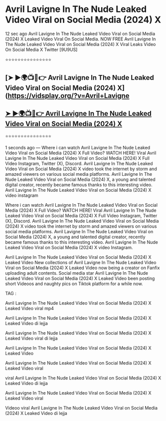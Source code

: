 ﻿# Avril Lavigne In The Nude Leaked Video Viral on Social Media (2024) X



12 sec ago Avril Lavigne In The Nude Leaked Video Viral on Social Media (2024) X Leaked Video Viral On Social Media. NOW FREE Avril Lavigne In The Nude Leaked Video Viral on Social Media (2024) X Viral Leaks Video On Social Media X Twitter [9U9US]

⭐⭐⭐⭐⭐⭐⭐⭐⭐⭐⭐⭐⭐⭐⭐

## [➤ ►🌍📺📱👉 Avril Lavigne In The Nude Leaked Video Viral on Social Media (2024) X](https://vidsplay.org/?v=Avril+Lavigne

## [➤ ►🌍📺📱👉 Avril Lavigne In The Nude Leaked Video Viral on Social Media (2024) X](https://vidsplay.org/?v=Avril+Lavigne)


⭐⭐⭐⭐⭐⭐⭐⭐⭐⭐⭐⭐⭐⭐⭐



1 seconds ago — Where i can watch Avril Lavigne In The Nude Leaked Video Viral on Social Media (2024) X Full Video? WATCH HERE! Viral Avril Lavigne In The Nude Leaked Video Viral on Social Media (2024) X Full Video Instagram, Twitter (X), Discord. Avril Lavigne In The Nude Leaked Video Viral on Social Media (2024) X video took the internet by storm and amazed viewers on various social media platforms. Avril Lavigne In The Nude Leaked Video Viral on Social Media (2024) X, a young and talented digital creator, recently became famous thanks to this interesting video. Avril Lavigne In The Nude Leaked Video Viral on Social Media (2024) X video instagram

Where i can watch Avril Lavigne In The Nude Leaked Video Viral on Social Media (2024) X Full Video? WATCH HERE! Viral Avril Lavigne In The Nude Leaked Video Viral on Social Media (2024) X Full Video Instagram, Twitter (X), Discord. Avril Lavigne In The Nude Leaked Video Viral on Social Media (2024) X video took the internet by storm and amazed viewers on various social media platforms. Avril Lavigne In The Nude Leaked Video Viral on Social Media (2024) X, a young and talented digital creator, recently became famous thanks to this interesting video. Avril Lavigne In The Nude Leaked Video Viral on Social Media (2024) X video Instagram.

Avril Lavigne In The Nude Leaked Video Viral on Social Media (2024) X Leaked Video New collections of Avril Lavigne In The Nude Leaked Video Viral on Social Media (2024) X Leaked Video now being a creator on Fanfix uploading adult contents. Social media star Avril Lavigne In The Nude Leaked Video Viral on Social Media (2024) X Leaked Video been posting short Videoos and naughty pics on Tiktok platform for a while now.

TAG :

 

Avril Lavigne In The Nude Leaked Video Viral on Social Media (2024) X Leaked Video viral mp4

 

Avril Lavigne In The Nude Leaked Video Viral on Social Media (2024) X Leaked Video di lejja

 

Avril Lavigne In The Nude Leaked Video Viral on Social Media (2024) X Leaked Video viral di lejja

 

Avril Lavigne In The Nude Leaked Video Viral on Social Media (2024) X Leaked Video

 

Avril Lavigne In The Nude Leaked Video Viral on Social Media (2024) X Leaked Video viral

 

viral Avril Lavigne In The Nude Leaked Video Viral on Social Media (2024) X Leaked Video di lejja

 

Avril Lavigne In The Nude Leaked Video Viral on Social Media (2024) X Leaked Video viral

 

Videoo viral Avril Lavigne In The Nude Leaked Video Viral on Social Media (2024) X Leaked Video di lejja